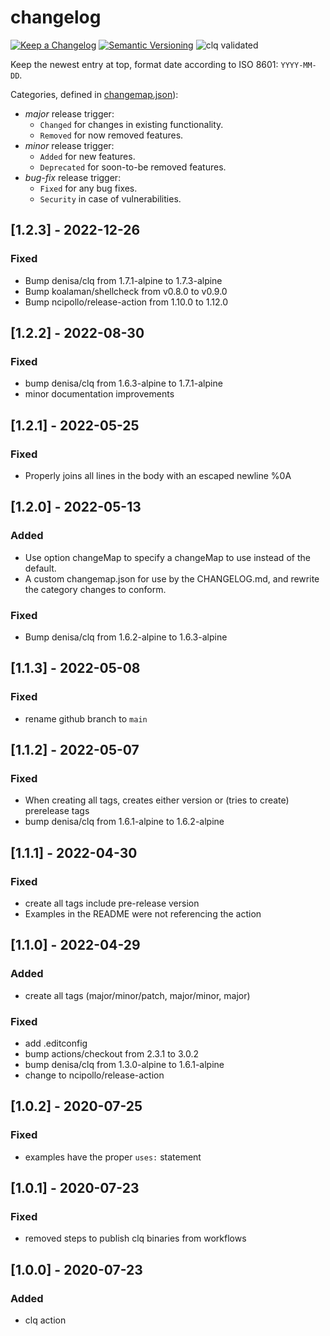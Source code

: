 # changelog

[![Keep a Changelog](https://img.shields.io/badge/Keep%20a%20Changelog-1.0.0-informational)](https://keepachangelog.com/en/1.0.0/)
[![Semantic Versioning](https://img.shields.io/badge/Sematic%20Versioning-2.0.0-informational)](https://semver.org/spec/v2.0.0.html)
![clq validated](https://img.shields.io/badge/clq-validated-success)

Keep the newest entry at top, format date according to ISO 8601: `YYYY-MM-DD`.

Categories, defined in [changemap.json](.github/clq/changemap.json)):
- _major_ release trigger:
   - `Changed` for changes in existing functionality.
   - `Removed` for now removed features.
- _minor_ release trigger:
   - `Added` for new features.
   - `Deprecated` for soon-to-be removed features.
- _bug-fix_ release trigger:
   - `Fixed` for any bug fixes.
   - `Security` in case of vulnerabilities.

## [1.2.3] - 2022-12-26
### Fixed
- Bump denisa/clq from 1.7.1-alpine to 1.7.3-alpine
- Bump koalaman/shellcheck from v0.8.0 to v0.9.0
- Bump ncipollo/release-action from 1.10.0 to 1.12.0

## [1.2.2] - 2022-08-30
### Fixed
- bump denisa/clq from 1.6.3-alpine to 1.7.1-alpine
- minor documentation improvements

## [1.2.1] - 2022-05-25
### Fixed
- Properly joins all lines in the body with an escaped newline %0A

## [1.2.0] - 2022-05-13
### Added
- Use option changeMap to specify a changeMap to use instead of the default.
- A custom changemap.json for use by the CHANGELOG.md, and rewrite the category changes
  to conform.

### Fixed
- Bump denisa/clq from 1.6.2-alpine to 1.6.3-alpine

## [1.1.3] - 2022-05-08
### Fixed
- rename github branch to `main`

## [1.1.2] - 2022-05-07
### Fixed
- When creating all tags, creates either version or (tries to create) prerelease tags
- bump denisa/clq from 1.6.1-alpine to 1.6.2-alpine

## [1.1.1] - 2022-04-30
### Fixed
- create all tags include pre-release version
- Examples in the README were not referencing the action

## [1.1.0] - 2022-04-29
### Added
- create all tags (major/minor/patch, major/minor, major)

### Fixed
- add .editconfig
- bump actions/checkout from 2.3.1 to 3.0.2
- bump denisa/clq from 1.3.0-alpine to 1.6.1-alpine
- change to ncipollo/release-action

## [1.0.2] - 2020-07-25
### Fixed
- examples have the proper `uses:` statement

## [1.0.1] - 2020-07-23
### Fixed
- removed steps to publish clq binaries from workflows

## [1.0.0] - 2020-07-23
### Added
- clq action
